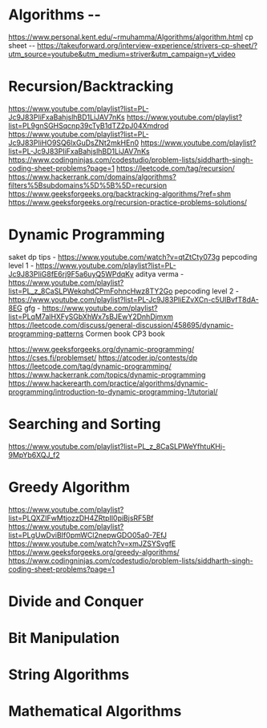 # Algorithms --

https://www.personal.kent.edu/~rmuhamma/Algorithms/algorithm.html
cp sheet -- https://takeuforward.org/interview-experience/strivers-cp-sheet/?utm_source=youtube&utm_medium=striver&utm_campaign=yt_video

# Recursion/Backtracking

https://www.youtube.com/playlist?list=PL-Jc9J83PIiFxaBahjslhBD1LiJAV7nKs
https://www.youtube.com/playlist?list=PL9gnSGHSqcnp39cTyB1dTZ2pJ04Xmdrod
https://www.youtube.com/playlist?list=PL-Jc9J83PIiHO9SQ6lxGuDsZNt2mkHEn0
https://www.youtube.com/playlist?list=PL-Jc9J83PIiFxaBahjslhBD1LiJAV7nKs
https://www.codingninjas.com/codestudio/problem-lists/siddharth-singh-coding-sheet-problems?page=1
https://leetcode.com/tag/recursion/
https://www.hackerrank.com/domains/algorithms?filters%5Bsubdomains%5D%5B%5D=recursion
https://www.geeksforgeeks.org/backtracking-algorithms/?ref=shm
https://www.geeksforgeeks.org/recursion-practice-problems-solutions/

# Dynamic Programming

saket dp tips - https://www.youtube.com/watch?v=qtZtCty073g
pepcoding level 1 - https://www.youtube.com/playlist?list=PL-Jc9J83PIiG8fE6rj9F5a6uyQ5WPdqKy
aditya verma - https://www.youtube.com/playlist?list=PL_z_8CaSLPWekqhdCPmFohncHwz8TY2Go
pepcoding level 2 - https://www.youtube.com/playlist?list=PL-Jc9J83PIiEZvXCn-c5UIBvfT8dA-8EG
gfg - https://www.youtube.com/playlist?list=PLqM7alHXFySGbXhWx7sBJEwY2DnhDjmxm
https://leetcode.com/discuss/general-discussion/458695/dynamic-programming-patterns
Cormen book
CP3 book

https://www.geeksforgeeks.org/dynamic-programming/
https://cses.fi/problemset/
https://atcoder.jp/contests/dp
https://leetcode.com/tag/dynamic-programming/
https://www.hackerrank.com/topics/dynamic-programming
https://www.hackerearth.com/practice/algorithms/dynamic-programming/introduction-to-dynamic-programming-1/tutorial/

# Searching and Sorting

https://www.youtube.com/playlist?list=PL_z_8CaSLPWeYfhtuKHj-9MpYb6XQJ_f2

# Greedy Algorithm

https://www.youtube.com/playlist?list=PLQXZIFwMtjozzDH4ZRtpIl0piBjsRF5Bf
https://www.youtube.com/playlist?list=PLgUwDviBIf0pmWCl2nepwGDO05a0-7EfJ
https://www.youtube.com/watch?v=xmJZSYSvgfE
https://www.geeksforgeeks.org/greedy-algorithms/
https://www.codingninjas.com/codestudio/problem-lists/siddharth-singh-coding-sheet-problems?page=1

# Divide and Conquer

# Bit Manipulation

# String Algorithms

# Mathematical Algorithms
